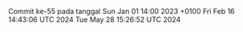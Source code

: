 Commit ke-55 pada tanggal Sun Jan 01 14:00 2023 +0100
Fri Feb 16 14:43:06 UTC 2024
Tue May 28 15:26:52 UTC 2024
